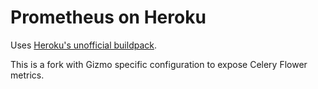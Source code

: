 # Prometheus on Heroku

Uses [Heroku's unofficial buildpack](https://elements.heroku.com/buildpacks/heroku/heroku-buildpack-prometheus).

This is a fork with Gizmo specific configuration to expose Celery Flower metrics.
